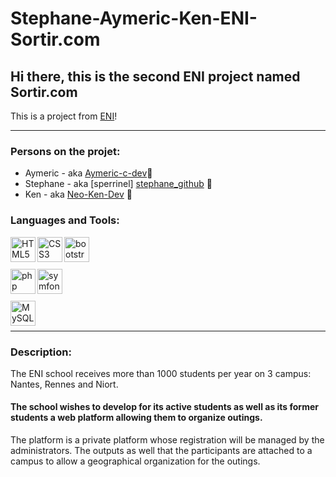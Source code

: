 # Stephane-Aymeric-Ken-ENI-Sortir.com

## Hi there, this is the second ENI project named Sortir.com 

This is a project from [ENI][ENI_link]!

---

### Persons on the projet: 

- Aymeric - aka [Aymeric-c-dev][aymeric_github]👋
- Stephane - aka [sperrinel] [stephane_github] 👋
- Ken - aka [Neo-Ken-Dev][ken_github] 👋


### Languages and Tools:

<img align="left" alt="HTML5" width="40px" src="http://ken-l.fr/css/html5.png" />

<img align="left" alt="CSS3" width="40px" src="http://ken-l.fr/css/css3.png" />

<img align="left" alt="bootstrap" width="40px" src="http://ken-l.fr/css/bootstrap.png" />

<br />
<br />
<br />

<img align="left" alt="php" width="40px" src="http://ken-l.fr/css/php.png" />

<img align="left" alt="symfony" width="40px" src="http://ken-l.fr/css/symfony.png" />

<br />
<br />
<br />

<img align="left" alt="MySQL" width="40px" src="http://ken-l.fr/css/mysql.png" />

<br />
<br />

---

### Description:

The ENI school receives more than 1000 students per year on 3 campus: Nantes, Rennes and Niort.

#### The school wishes to develop for its active students as well as its former students a web platform allowing them to organize outings. 

The platform is a
private platform whose registration will be managed by the administrators. The outputs as well
that the participants are attached to a campus to allow a geographical organization for the outings.









[ken_github]: https://github.com/Neo-Ken-Dev
[aymeric_github]: https://github.com/Aymeric-c-dev
[stephane_github]: https://github.com/sperrinel

[ENI_link]: https://www.eni-ecole.fr/
